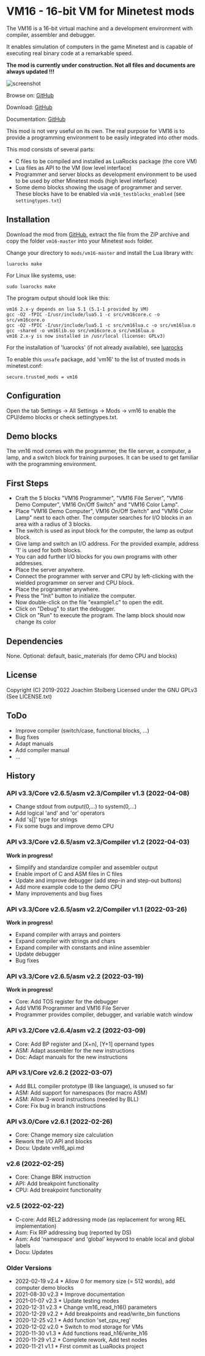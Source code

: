 # VM16 - 16-bit VM for Minetest mods

The VM16 is a 16-bit virtual machine and a development environment with
compiler, assembler and debugger.

It enables simulation of computers in the game Minetest and is capable of
executing real binary code at a remarkable speed.

**The mod is currently under construction. Not all files and documents are always updated !!!**

![screenshot](https://github.com/joe7575/vm16/blob/master/screenshot.png)

Browse on: [GitHub](https://github.com/joe7575/vm16)

Download: [GitHub](https://github.com/joe7575/vm16/archive/master.zip)

Documentation: [GitHub](https://github.com/joe7575/vm16/wiki)

This mod is not very useful on its own. The real purpose for VM16 is to provide
a programming environment to be easily integrated into other mods.

This mod consists of several parts:

- C files to be compiled and installed as LuaRocks package (the core VM)
- Lua files as API to the VM (low level interface)
- Programmer and server blocks as development environment to be used to be used
  by other Minetest mods (high level interface)
- Some demo blocks showing the usage of programmer and server. These blocks have
  to be enabled via `vm16_testblocks_enabled` (see `settingtypes.txt`)


## Installation

Download the mod from [GitHub](https://github.com/joe7575/vm16/archive/master.zip),
extract the file from the ZIP archive and copy the folder `vm16-master`
into your Minetest `mods` folder.

Change your directory  to `mods/vm16-master` and install the Lua library with:

```
luarocks make
```

For Linux like systems, use:

```
sudo luarocks make
```

The program output should look like this:

```
vm16 2.x-y depends on lua 5.1 (5.1-1 provided by VM)
gcc -O2 -fPIC -I/usr/include/lua5.1 -c src/vm16core.c -o src/vm16core.o
gcc -O2 -fPIC -I/usr/include/lua5.1 -c src/vm16lua.c -o src/vm16lua.o
gcc -shared -o vm16lib.so src/vm16core.o src/vm16lua.o
vm16 2.x-y is now installed in /usr/local (license: GPLv3)
```

For the installation of 'luarocks' (if not already available),
see [luarocks](https://luarocks.org/)



To enable this `unsafe` package, add 'vm16' to the list of trusted mods in minetest.conf:

```
secure.trusted_mods = vm16
```


## Configuration

Open the tab Settings -> All Settings -> Mods -> vm16
to enable the CPU/demo blocks or check settingtypes.txt.

## Demo blocks

The vm16 mod comes with the programmer, the file server, a computer, a lamp,
and a switch block for training purposes.
It can be used to get familiar with the programming environment.


## First Steps

- Craft the 5 blocks "VM16 Programmer", "VM16 File Server", "VM16 Demo Computer",
  VM16 On/Off Switch" and "VM16 Color Lamp".
- Place "VM16 Demo Computer", VM16 On/Off Switch" and "VM16 Color Lamp" next to each other.
  The computer searches for I/O blocks in an area with a radius of 3 blocks.
- The switch is used as input block for the computer, the lamp as output block.
- Give lamp and switch an I/O address. For the provided example, address '1' is used for both blocks.
- You can add further I/O blocks for you own programs with other addresses.
- Place the server anywhere.
- Connect the programmer with server and CPU by left-clicking with the wielded
  programmer on server and CPU block.
- Place the programmer anywhere.
- Press the "Init" button to initialize the computer.
- Now double-click on the file "example1.c" to open the edit.
- Click on "Debug" to start the debugger.
- Click on "Run" to execute the program. The lamp block should now change its color

## Dependencies

None.
Optional: default, basic_materials (for demo CPU and blocks)


## License

Copyright (C) 2019-2022 Joachim Stolberg
Licensed under the GNU GPLv3 (See LICENSE.txt)



## ToDo

- Improve compiler (switch/case, functional blocks, ...)
- Bug fixes
- Adapt manuals
- Add compiler manual
- ...



## History

### API v3.3/Core v2.6.5/asm v2.3/Compiler v1.3 (2022-04-08)

- Change stdout from output(0,...) to system(0,...)
- Add logical 'and' and 'or' operators
- Add 's[]' type for strings
- Fix some bugs and improve demo CPU

### API v3.3/Core v2.6.5/asm v2.3/Compiler v1.2 (2022-04-03)

**Work in progress!**

- Simplify and standardize compiler and assembler output
- Enable import of C and ASM files in C files
- Update and improve debugger (add step-in and step-out buttons)
- Add more example code to the demo CPU
- Many improvements and bug fixes

### API v3.3/Core v2.6.5/asm v2.2/Compiler v1.1 (2022-03-26)

**Work in progress!**

- Expand compiler with arrays and pointers
- Expand compiler with strings and chars
- Expand compiler with constants and inline assembler
- Update debugger
- Bug fixes

### API v3.3/Core v2.6.5/asm v2.2 (2022-03-19)

**Work in progress!**

- Core: Add TOS register for the debugger
- Add VM16 Programmer and VM16 File Server
- Programmer provides compiler, debugger, and variable watch window

### API v3.2/Core v2.6.4/asm v2.2 (2022-03-09)

- Core: Add BP register and [X+n], [Y+1] opernand types
- ASM: Adapt assembler for the new instructions
- Doc: Adapt manuals for the new instructions

### API v3.1/Core v2.6.2 (2022-03-07)

- Add BLL compiler prototype (B like language),
  is unused so far
- ASM: Add support for namespaces (for macro ASM)
- ASM: Allow 3-word instructions (needed by BLL)
- Core: Fix bug in branch instructions

### API v3.0/Core v2.6.1 (2022-02-26)

- Core: Change memory size calculation
- Rework the I/O API and blocks
- Docu: Update vm16_api.md

### v2.6 (2022-02-25)

- Core: Change BRK instruction
- API: Add breakpoint functionality
- CPU: Add breakpoint functionality


### v2.5 (2022-02-22)

- C-core: Add REL2 addressing mode (as replacement for wrong REL implementation)
- Asm: Fix RIP addressing bug (reported by DS)
- Asm: Add 'namespace' and 'global' keyword to enable local and global labels
- Docu: Updates



### Older Versions

- 2022-02-19  v2.4  * Allow 0 for memory size (= 512 words), add computer demo blocks
- 2021-08-30  v2.3  * Improve documentation
- 2021-01-07  v2.3  * Update testing modes
- 2020-12-31  v2.3  * Change vm16_read_h16() parameters
- 2020-12-29  v2.2  * Add breakpoints and read/write_bin functions
- 2020-12-25  v2.1  * Add function 'set_cpu_reg'
- 2020-12-02  v2.0  * Switch to mod storage for VMs
- 2020-11-30  v1.3  * Add functions read_h16/write_h16
- 2020-11-29  v1.2  * Complete rework, Add test nodes
- 2020-11-21  v1.1  * First commit as LuaRocks project


